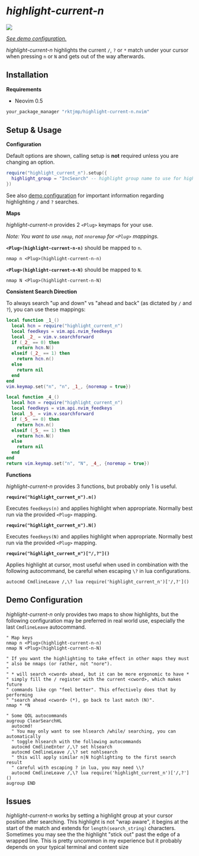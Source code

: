 # *highlight-current-n*

![](../assets/images/demo.gif)

*[See demo configuration.](#demo-configuration)*

*highlight-current-n* highlights the current `/`, `?` or `*` match
under your cursor when pressing `n` or `N` and gets out of the way afterwards.

## Installation

**Requirements**

- Neovim 0.5

```lua
your_package_manager "rktjmp/highlight-current-n.nvim"
```

## Setup & Usage

**Configuration**

Default options are shown, calling setup is **not** required unless you are
changing an option.

```lua
require("highlight_current_n").setup({
  highlight_group = "IncSearch" -- highlight group name to use for highlight
})
```

See also [demo configuration](#demo-configuration) for important information
regarding highlighting `/` and `?` searches.

**Maps**

*highlight-current-n* provides 2 `<Plug>` keymaps for your use.

*Note: You want to use `nmap`, not `nnoremap` for `<Plug>` mappings.*

**`<Plug>(highlight-current-n-n)`** should be mapped to `n`.

```viml
nmap n <Plug>(highlight-current-n-n)
```

**`<Plug>(highlight-current-n-N)`** should be mapped to `N`.

```viml
nmap N <Plug>(highlight-current-n-N)
```

**Consistent Search Direction** 

To always search "up and down" vs "ahead and back" (as dictated by `/` and
`?`), you can use these mappings:

```lua
local function _1_()
  local hcn = require("highlight_current_n")
  local feedkeys = vim.api.nvim_feedkeys
  local _2_ = vim.v.searchforward
  if (_2_ == 0) then
    return hcn.N()
  elseif (_2_ == 1) then
    return hcn.n()
  else
    return nil
  end
end
vim.keymap.set("n", "n", _1_, {noremap = true})

local function _4_()
  local hcn = require("highlight_current_n")
  local feedkeys = vim.api.nvim_feedkeys
  local _5_ = vim.v.searchforward
  if (_5_ == 0) then
    return hcn.n()
  elseif (_5_ == 1) then
    return hcn.N()
  else
    return nil
  end
end
return vim.keymap.set("n", "N", _4_, {noremap = true})
```

**Functions**

*highlight-current-n* provides 3 functions, but probably only 1 is useful.

**`require("highlight_current_n").n()`**

Executes `feedkeys(n)` and applies highlight when appropriate. Normally best
run via the provided `<Plug>` mapping.

**`require("highlight_current_n").N()`**

Executes `feedkeys(N)` and applies highlight when appropriate. Normally best
run via the provided `<Plug>` mapping.

**`require("highlight_current_n")["/,?"]()`**

Applies highlight at cursor, most useful when used in combination with the
following autocommand, be careful when escaping `\?` in lua configurations.

```viml
autocmd CmdlineLeave /,\? lua require('highlight_current_n')['/,?']()
```

## Demo Configuration

*highlight-current-n* only provides two maps to show highlights, but the
following configuration may be preferred in real world use, especially the last
`CmdlineLeave` autocommand.

```viml
" Map keys
nmap n <Plug>(highlight-current-n-n)
nmap N <Plug>(highlight-current-n-N)

" If you want the highlighting to take effect in other maps they must
" also be nmaps (or rather, not "nore").
"
" * will search <cword> ahead, but it can be more ergonomic to have *
" simply fill the / register with the current <cword>, which makes future
" commands like cgn "feel better". This effectively does that by performing
" "search ahead <cword> (*), go back to last match (N)".
nmap * *N

" Some QOL autocommands
augroup ClearSearchHL
  autocmd!
  " You may only want to see hlsearch /while/ searching, you can automatically
  " toggle hlsearch with the following autocommands
  autocmd CmdlineEnter /,\? set hlsearch
  autocmd CmdlineLeave /,\? set nohlsearch
  " this will apply similar n|N highlighting to the first search result
  " careful with escaping ? in lua, you may need \\?
  autocmd CmdlineLeave /,\? lua require('highlight_current_n')['/,?']()
augroup END
```

## Issues

*highlight-current-n* works by setting a highlight group at your cursor position
after searching.  This highlight is not "wrap aware", it begins at the start of
the match and extends for `length(search_string)` characters. Sometimes you
may see the the highlight "stick out" past the edge of a wrapped line. This is 
pretty uncommon in my experience but it probably depends on your typical terminal 
and content size
